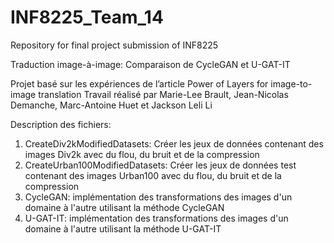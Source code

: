 # INF8225_Team_14
Repository for final project submission of INF8225

Traduction image-à-image:
Comparaison de CycleGAN et U-GAT-IT

Projet basé sur les expériences de l’article Power of Layers for image-to-image translation
Travail réalisé par Marie-Lee Brault, Jean-Nicolas Demanche, Marc-Antoine Huet et Jackson Leli Li

Description des fichiers:

1. CreateDiv2kModifiedDatasets: Créer les jeux de données contenant des images Div2k avec du flou, du bruit et de la compression
2. CreateUrban100ModifiedDatasets: Créer les jeux de données test contenant des images Urban100 avec du flou, du bruit et de la compression
3. CycleGAN: implémentation des transformations des images d'un domaine à l'autre utilisant la méthode CycleGAN
4. U-GAT-IT: implémentation des transformations des images d'un domaine à l'autre utilisant la méthode U-GAT-IT